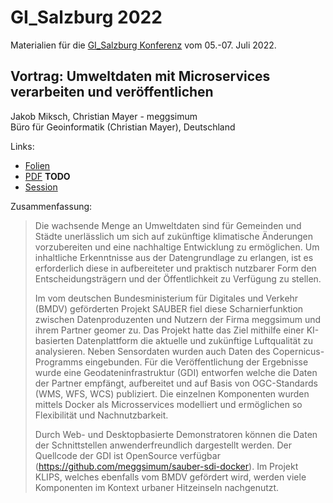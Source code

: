 # GI_Salzburg 2022

Materialien für die [GI_Salzburg Konferenz](https://gi-salzburg.org) vom 05.-07. Juli 2022.

## Vortrag: Umweltdaten mit Microservices verarbeiten und veröffentlichen

Jakob Miksch, Christian Mayer - meggsimum \
Büro für Geoinformatik (Christian Mayer), Deutschland

Links:
- [Folien](https://meggsimum.github.io/gi-salzburg2022/umweltdaten-microservices)
- [PDF]() **TODO**
- [Session](https://www.conftool.com/gi-salzburg2022/index.php?page=browseSessions&form_session=469)

Zusammenfassung:

> Die wachsende Menge an Umweltdaten sind für Gemeinden und Städte unerlässlich um sich auf zukünftige klimatische Änderungen vorzubereiten und eine nachhaltige Entwicklung zu ermöglichen. Um inhaltliche Erkenntnisse aus der Datengrundlage zu erlangen, ist es erforderlich diese in aufbereiteter und praktisch nutzbarer Form den Entscheidungsträgern und der Öffentlichkeit zu Verfügung zu stellen.
>
> Im vom deutschen Bundesministerium für Digitales und Verkehr (BMDV) geförderten Projekt SAUBER fiel diese Scharnierfunktion zwischen Datenproduzenten und Nutzern der Firma meggsimum und ihrem Partner geomer zu. Das Projekt hatte das Ziel mithilfe einer KI-basierten Datenplattform die aktuelle und zukünftige Luftqualität zu analysieren. Neben Sensordaten wurden auch Daten des Copernicus-Programms eingebunden. Für die Veröffentlichung der Ergebnisse wurde eine Geodateninfrastruktur (GDI) entworfen welche die Daten der Partner empfängt, aufbereitet und auf Basis von OGC-Standards (WMS, WFS, WCS) publiziert. Die einzelnen Komponenten wurden mittels Docker als Microsservices modelliert und ermöglichen so Flexibilität und Nachnutzbarkeit.
>
> Durch Web- und Desktopbasierte Demonstratoren können die Daten der Schnittstellen anwenderfreundlich dargestellt werden. Der Quellcode der GDI ist OpenSource verfügbar (https://github.com/meggsimum/sauber-sdi-docker). Im Projekt KLIPS, welches ebenfalls vom BMDV gefördert wird, werden viele Komponenten im Kontext urbaner Hitzeinseln nachgenutzt.
